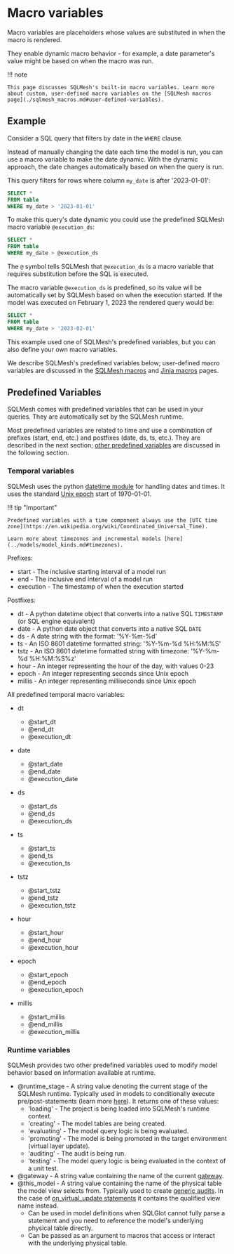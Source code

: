 # Macro variables

Macro variables are placeholders whose values are substituted in when the macro is rendered.

They enable dynamic macro behavior - for example, a date parameter's value might be based on when the macro was run.

!!! note

    This page discusses SQLMesh's built-in macro variables. Learn more about custom, user-defined macro variables on the [SQLMesh macros page](./sqlmesh_macros.md#user-defined-variables).

## Example

Consider a SQL query that filters by date in the `WHERE` clause.

Instead of manually changing the date each time the model is run, you can use a macro variable to make the date dynamic. With the dynamic approach, the date changes automatically based on when the query is run.

This query filters for rows where column `my_date` is after '2023-01-01':

```sql linenums="1"
SELECT *
FROM table
WHERE my_date > '2023-01-01'
```

To make this query's date dynamic you could use the predefined SQLMesh macro variable `@execution_ds`:

```sql linenums="1"
SELECT *
FROM table
WHERE my_date > @execution_ds
```

The `@` symbol tells SQLMesh that `@execution_ds` is a macro variable that requires substitution before the SQL is executed.

The macro variable `@execution_ds` is predefined, so its value will be automatically set by SQLMesh based on when the execution started. If the model was executed on February 1, 2023 the rendered query would be:

```sql linenums="1"
SELECT *
FROM table
WHERE my_date > '2023-02-01'
```

This example used one of SQLMesh's predefined variables, but you can also define your own macro variables.

We describe SQLMesh's predefined variables below; user-defined macro variables are discussed in the [SQLMesh macros](./sqlmesh_macros.md#user-defined-variables) and [Jinja macros](./jinja_macros.md#user-defined-variables) pages.

## Predefined Variables
SQLMesh comes with predefined variables that can be used in your queries. They are automatically set by the SQLMesh runtime.

Most predefined variables are related to time and use a combination of prefixes (start, end, etc.) and postfixes (date, ds, ts, etc.). They are described in the next section; [other predefined variables](#runtime-variables) are discussed in the following section.

### Temporal variables

SQLMesh uses the python [datetime module](https://docs.python.org/3/library/datetime.html) for handling dates and times. It uses the standard [Unix epoch](https://en.wikipedia.org/wiki/Unix_time) start of 1970-01-01.

!!! tip "Important"

    Predefined variables with a time component always use the [UTC time zone](https://en.wikipedia.org/wiki/Coordinated_Universal_Time).

    Learn more about timezones and incremental models [here](../models/model_kinds.md#timezones).

Prefixes:

* start - The inclusive starting interval of a model run
* end - The inclusive end interval of a model run
* execution - The timestamp of when the execution started

Postfixes:

* dt - A python datetime object that converts into a native SQL `TIMESTAMP` (or SQL engine equivalent)
* date - A python date object that converts into a native SQL `DATE`
* ds - A date string with the format: '%Y-%m-%d'
* ts - An ISO 8601 datetime formatted string: '%Y-%m-%d %H:%M:%S'
* tstz - An ISO 8601 datetime formatted string with timezone: '%Y-%m-%d %H:%M:%S%z'
* hour - An integer representing the hour of the day, with values 0-23
* epoch - An integer representing seconds since Unix epoch
* millis - An integer representing milliseconds since Unix epoch

All predefined temporal macro variables:

* dt
    * @start_dt
    * @end_dt
    * @execution_dt

* date
    * @start_date
    * @end_date
    * @execution_date

* ds
    * @start_ds
    * @end_ds
    * @execution_ds

* ts
    * @start_ts
    * @end_ts
    * @execution_ts

* tstz
    * @start_tstz
    * @end_tstz
    * @execution_tstz

* hour
    * @start_hour
    * @end_hour
    * @execution_hour

* epoch
    * @start_epoch
    * @end_epoch
    * @execution_epoch

* millis
    * @start_millis
    * @end_millis
    * @execution_millis

### Runtime variables

SQLMesh provides two other predefined variables used to modify model behavior based on information available at runtime.

* @runtime_stage - A string value denoting the current stage of the SQLMesh runtime. Typically used in models to conditionally execute pre/post-statements (learn more [here](../models/sql_models.md#optional-prepost-statements)). It returns one of these values:
    * 'loading' - The project is being loaded into SQLMesh's runtime context.
    * 'creating' - The model tables are being created.
    * 'evaluating' - The model query logic is being evaluated.
    * 'promoting' - The model is being promoted in the target environment (virtual layer update).
    * 'auditing' - The audit is being run.
    * 'testing' - The model query logic is being evaluated in the context of a unit test.
* @gateway - A string value containing the name of the current [gateway](../../guides/connections.md).
* @this_model - A string value containing the name of the physical table the model view selects from. Typically used to create [generic audits](../audits.md#generic-audits). In the case of [on_virtual_update statements](../models/sql_models.md#optional-on-virtual-update-statements) it contains the qualified view name instead.
    * Can be used in model definitions when SQLGlot cannot fully parse a statement and you need to reference the model's underlying physical table directly.
    * Can be passed as an argument to macros that access or interact with the underlying physical table.
